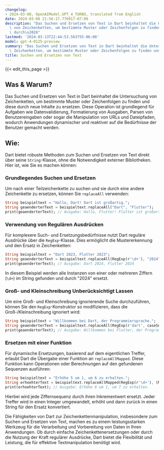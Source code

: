 ```yaml
---
changelog:
- 2024-03-08, OpenAIModel.GPT_4_TURBO, translated from English
date: 2024-03-08 21:56:17.776917-07:00
description: "Das Suchen und Ersetzen von Text in Dart beinhaltet die Untersuchung\
  \ von Zeichenketten, um bestimmte Muster oder Zeichenfolgen zu finden und diese\
  \ durch\u2026"
lastmod: '2024-03-13T22:44:53.563755-06:00'
model: gpt-4-0125-preview
summary: "Das Suchen und Ersetzen von Text in Dart beinhaltet die Untersuchung von\
  \ Zeichenketten, um bestimmte Muster oder Zeichenfolgen zu finden und diese durch\u2026"
title: Suchen und Ersetzen von Text
---
```


{{< edit_this_page >}}

## Was & Warum?

Das Suchen und Ersetzen von Text in Dart beinhaltet die Untersuchung von Zeichenketten, um bestimmte Muster oder Zeichenfolgen zu finden und diese durch neue Inhalte zu ersetzen. Diese Operation ist grundlegend für Aufgaben wie Datenvalidierung, Formatierung von Ausgaben, Parsen von Benutzereingaben oder sogar die Manipulation von URLs und Dateipfaden, wodurch Anwendungen dynamischer und reaktiver auf die Bedürfnisse der Benutzer gemacht werden.

## Wie:

Dart bietet robuste Methoden zum Suchen und Ersetzen von Text direkt über seine `String`-Klasse, ohne die Notwendigkeit externer Bibliotheken. Hier ist, wie Sie es machen können:

### Grundlegendes Suchen und Ersetzen

Um nach einer Teilzeichenkette zu suchen und sie durch eine andere Zeichenkette zu ersetzen, können Sie `replaceAll` verwenden:

```dart
String beispieltext = "Hallo, Dart! Dart ist großartig.";
String geaenderterText = beispieltext.replaceAll("Dart", "Flutter");
print(geaenderterText); // Ausgabe: Hallo, Flutter! Flutter ist großartig.
```

### Verwendung von Regulären Ausdrücken

Für komplexere Such- und Ersetzungsbedürfnisse nutzt Dart reguläre Ausdrücke über die `RegExp`-Klasse. Dies ermöglicht die Mustererkennung und den Ersatz in Zeichenketten:

```dart
String beispieltext = "Dart 2023, Flutter 2023";
String geaenderterText = beispieltext.replaceAll(RegExp(r'\d+'), "2024");
print(geaenderterText); // Ausgabe: Dart 2024, Flutter 2024
```

In diesem Beispiel werden alle Instanzen von einer oder mehreren Ziffern (`\d+`) im String gefunden und durch "2024" ersetzt.

### Groß- und Kleinschreibung Unberücksichtigt Lassen

Um eine Groß- und Kleinschreibung ignorierende Suche durchzuführen, können Sie den `RegExp`-Konstruktor so modifizieren, dass die Groß-/Kleinschreibung ignoriert wird:

```dart
String beispieltext = "Willkommen bei Dart, der Programmiersprache.";
String geaenderterText = beispieltext.replaceAll(RegExp(r'dart', caseSensitive: false), "Flutter");
print(geaenderterText); // Ausgabe: Willkommen bei Flutter, der Programmiersprache.
```

### Ersetzen mit einer Funktion

Für dynamische Ersetzungen, basierend auf dem eigentlichen Treffer, erlaubt Dart die Übergabe einer Funktion an `replaceAllMapped`. Diese Funktion kann Operationen oder Berechnungen auf den gefundenen Sequenzen ausführen:

```dart
String beispieltext = "Erhöhe 5 um 1, um 6 zu erhalten.";
String erhoehterText = beispieltext.replaceAllMapped(RegExp(r'\d+'), (Match m) => (int.parse(m[0]!) + 1).toString());
print(erhoehterText); // Ausgabe: Erhöhe 6 um 1, um 7 zu erhalten.
```

Hierbei wird jede Ziffernsequenz durch ihren Inkrementwert ersetzt. Jeder Treffer wird in einen Integer umgewandelt, erhöht und dann zurück in einen String für den Ersatz konvertiert.

Die Fähigkeiten von Dart zur Zeichenkettenmanipulation, insbesondere zum Suchen und Ersetzen von Text, machen es zu einem leistungsstarken Werkzeug für die Verarbeitung und Vorbereitung von Daten in Ihren Anwendungen. Ob durch einfache Zeichenkettenersetzungen oder durch die Nutzung der Kraft regulärer Ausdrücke, Dart bietet die Flexibilität und Leistung, die für effektive Textmanipulation benötigt wird.
